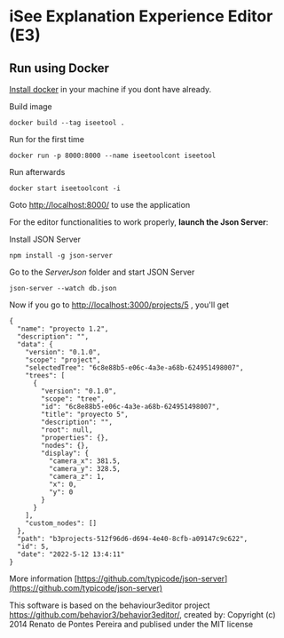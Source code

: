 # iSee Explanation Experience Editor (E3)

## Run using Docker

[Install docker](https://docs.docker.com/get-docker/) in your machine if you dont have already.
 
Build image

```
docker build --tag iseetool .
```

Run for the first time

```
docker run -p 8000:8000 --name iseetoolcont iseetool
```

Run afterwards

```
docker start iseetoolcont -i
```

Goto 
[http://localhost:8000/](http://localhost:8000/) to use the application

For the editor functionalities to work properly, **launch the Json Server**:

Install JSON Server

```
npm install -g json-server
```

Go to the _ServerJson_ folder and start JSON Server

```
json-server --watch db.json
```

Now if you go to 
[http://localhost:3000/projects/5](http://localhost:3000/projects/5) , you'll get

```
{
  "name": "proyecto 1.2",
  "description": "",
  "data": {
    "version": "0.1.0",
    "scope": "project",
    "selectedTree": "6c8e88b5-e06c-4a3e-a68b-624951498007",
    "trees": [
      {
        "version": "0.1.0",
        "scope": "tree",
        "id": "6c8e88b5-e06c-4a3e-a68b-624951498007",
        "title": "proyecto 5",
        "description": "",
        "root": null,
        "properties": {},
        "nodes": {},
        "display": {
          "camera_x": 381.5,
          "camera_y": 328.5,
          "camera_z": 1,
          "x": 0,
          "y": 0
        }
      }
    ],
    "custom_nodes": []
  },
  "path": "b3projects-512f96d6-d694-4e40-8cfb-a09147c9c622",
  "id": 5,
  "date": "2022-5-12 13:4:11"
}
```

More information
[https://github.com/typicode/json-server](https://github.com/typicode/json-server) 


This software is based on the behaviour3editor project https://github.com/behavior3/behavior3editor/, created by:
Copyright (c) 2014 Renato de Pontes Pereira
and publised under the MIT license

